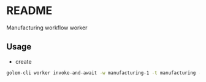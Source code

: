 # README

Manufacturing workflow worker



## Usage

- create

```sh
golem-cli worker invoke-and-await -w manufacturing-1 -t manufacturing -p stan -f golem:manufacturing/api/create -j '["123", 42]'
```
